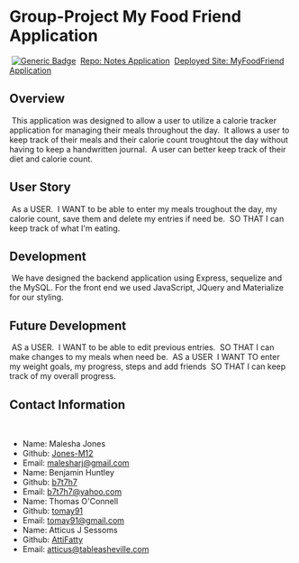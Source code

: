 # Group-Project My Food Friend Application
​
[![Generic Badge](https://img.shields.io/badge/VERSION-1.1.0-BLUE.svg)](https://shields.io/)
​
[Repo: Notes Application](https://github.com/Jones-M12/MyFoodFriend.git)
​
[Deployed Site: MyFoodFriend Application](https://notes-application-jones.herokuapp.com/)
​
## Overview
​
This application was designed to allow a user to utilize a calorie tracker application for managing their meals throughout the day. 
​
It allows a user to keep track of their meals and their calorie count troughtout the day without having to keep a handwritten journal.
​
A user can better keep track of their diet and calorie count.
​
## User Story
​
As a USER.
​
I WANT to be able to enter my meals troughout the day, my calorie count, save them and delete my entries if need be.
​
SO THAT I can keep track of what I'm eating. 
​
## Development
​
We have designed the backend application using Express, sequelize and the MySQL. For the front end we used JavaScript, JQuery and Materialize for our styling. 
​
## Future Development
​
AS a USER.
​
I WANT to be able to edit previous entries.
​
SO THAT I can make changes to my meals when need be. 
​
AS a USER
​
I WANT TO enter my weight goals, my progress, steps and add friends
​
SO THAT I can keep track of my overall progress.
​
## Contact Information
​
* Name: Malesha Jones
* Github: [Jones-M12](https://github.com/Jones-M12)
* Email: malesharj@gmail.com
​
* Name: Benjamin Huntley
* Github: [b7t7h7](https://github.com/b7t7h7)
* Email: b7t7h7@yahoo.com
​
* Name: Thomas O'Connell
* Github: [tomay91](https://github.com/tomay91)
* Email: tomay91@gmail.com
​
* Name: Atticus J Sessoms
* Github: [AttiFatty](https://github.com/AttiFatty)
* Email: atticus@tableasheville.com
